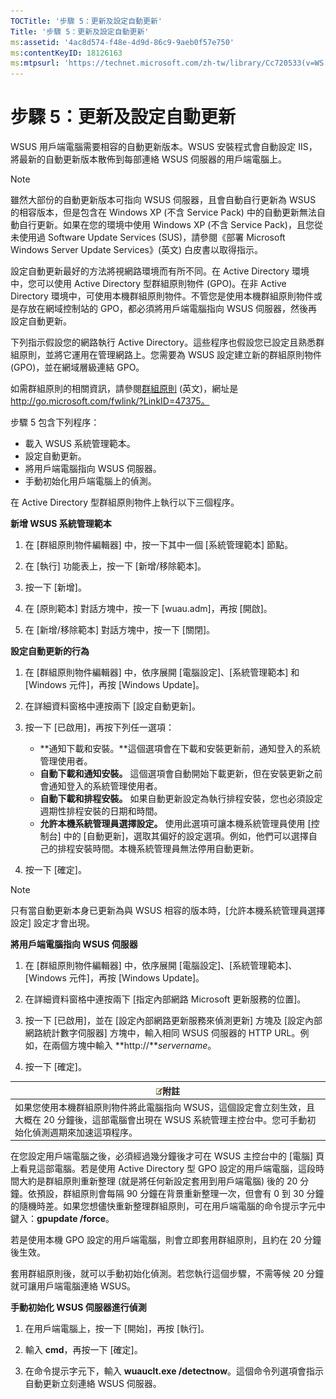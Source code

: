 ```yaml
---
TOCTitle: '步驟 5：更新及設定自動更新'
Title: '步驟 5：更新及設定自動更新'
ms:assetid: '4ac8d574-f48e-4d9d-86c9-9aeb0f57e750'
ms:contentKeyID: 18126163
ms:mtpsurl: 'https://technet.microsoft.com/zh-tw/library/Cc720533(v=WS.10)'
---
```


步驟 5：更新及設定自動更新
==========================

WSUS 用戶端電腦需要相容的自動更新版本。WSUS 安裝程式會自動設定 IIS，將最新的自動更新版本散佈到每部連絡 WSUS 伺服器的用戶端電腦上。

> [!NOTE] 
> 雖然大部份的自動更新版本可指向 WSUS 伺服器，且會自動自行更新為 WSUS 的相容版本，但是包含在 Windows XP (不含 Service Pack) 中的自動更新無法自動自行更新。如果在您的環境中使用 Windows XP (不含 Service Pack)，且您從未使用過 Software Update Services (SUS)，請參閱《部署 Microsoft Windows Server Update Services》(英文) 白皮書以取得指示。 

設定自動更新最好的方法將視網路環境而有所不同。在 Active Directory 環境中，您可以使用 Active Directory 型群組原則物件 (GPO)。在非 Active Directory 環境中，可使用本機群組原則物件。不管您是使用本機群組原則物件或是存放在網域控制站的 GPO，都必須將用戶端電腦指向 WSUS 伺服器，然後再設定自動更新。

下列指示假設您的網路執行 Active Directory。這些程序也假設您已設定且熟悉群組原則，並將它運用在管理網路上。您需要為 WSUS 設定建立新的群組原則物件 (GPO)，並在網域層級連結 GPO。

如需群組原則的相關資訊，請參閱[群組原則](http://go.microsoft.com/fwlink/?linkid=47375) (英文)，網址是 http://go.microsoft.com/fwlink/?LinkID=47375。

步驟 5 包含下列程序：

-   載入 WSUS 系統管理範本。
-   設定自動更新。
-   將用戶端電腦指向 WSUS 伺服器。
-   手動初始化用戶端電腦上的偵測。

在 Active Directory 型群組原則物件上執行以下三個程序。

**新增 WSUS 系統管理範本**
1.  在 \[群組原則物件編輯器\] 中，按一下其中一個 \[系統管理範本\] 節點。

2.  在 \[執行\] 功能表上，按一下 \[新增/移除範本\]。

3.  按一下 \[新增\]。

4.  在 \[原則範本\] 對話方塊中，按一下 \[wuau.adm\]，再按 \[開啟\]。

5.  在 \[新增/移除範本\] 對話方塊中，按一下 \[關閉\]。

**設定自動更新的行為**
1.  在 \[群組原則物件編輯器\] 中，依序展開 \[電腦設定\]、\[系統管理範本\] 和 \[Windows 元件\]，再按 \[Windows Update\]。

2.  在詳細資料窗格中連按兩下 \[設定自動更新\]。

3.  按一下 \[已啟用\]，再按下列任一選項：

    -   **通知下載和安裝。**這個選項會在下載和安裝更新前，通知登入的系統管理使用者。
    -   **自動下載和通知安裝。** 這個選項會自動開始下載更新，但在安裝更新之前會通知登入的系統管理使用者。
    -   **自動下載和排程安裝。** 如果自動更新設定為執行排程安裝，您也必須設定週期性排程安裝的日期和時間。
    -   **允許本機系統管理員選擇設定。** 使用此選項可讓本機系統管理員使用 \[控制台\] 中的 \[自動更新\]，選取其偏好的設定選項。例如，他們可以選擇自己的排程安裝時間。本機系統管理員無法停用自動更新。

4.  按一下 \[確定\]。

> [!NOTE] 
> 只有當自動更新本身已更新為與 WSUS 相容的版本時，\[允許本機系統管理員選擇設定\] 設定才會出現。 

**將用戶端電腦指向 WSUS 伺服器**
1.  在 \[群組原則物件編輯器\] 中，依序展開 \[電腦設定\]、\[系統管理範本\]、\[Windows 元件\]，再按 \[Windows Update\]。

2.  在詳細資料窗格中連按兩下 \[指定內部網路 Microsoft 更新服務的位置\]。

3.  按一下 \[已啟用\]，並在 \[設定內部網路更新服務來偵測更新\] 方塊及 \[設定內部網路統計數字伺服器\] 方塊中，輸入相同 WSUS 伺服器的 HTTP URL。例如，在兩個方塊中輸入 **http://***servername*。

4.  按一下 \[確定\]。

| ![](images/Cc720533.note(WS.10).gif)附註                                                                                               |
|---------------------------------------------------------------------------------------------------------------------------------------------------------------------|
| 如果您使用本機群組原則物件將此電腦指向 WSUS，這個設定會立刻生效，且大概在 20 分鐘後，這部電腦會出現在 WSUS 系統管理主控台中。您可手動初始化偵測週期來加速這項程序。 |

在您設定用戶端電腦之後，必須經過幾分鐘後才可在 WSUS 主控台中的 \[電腦\] 頁上看見這部電腦。若是使用 Active Directory 型 GPO 設定的用戶端電腦，這段時間大約是群組原則重新整理 (就是將任何新設定套用到用戶端電腦) 後的 20 分鐘。依預設，群組原則會每隔 90 分鐘在背景重新整理一次，但會有 0 到 30 分鐘的隨機時差。如果您想儘快重新整理群組原則，可在用戶端電腦的命令提示字元中鍵入：**gpupdate /force**。

若是使用本機 GPO 設定的用戶端電腦，則會立即套用群組原則，且約在 20 分鐘後生效。

套用群組原則後，就可以手動初始化偵測。若您執行這個步驟，不需等候 20 分鐘就可讓用戶端電腦連絡 WSUS。

**手動初始化 WSUS 伺服器進行偵測**
1.  在用戶端電腦上，按一下 \[開始\]，再按 \[執行\]。

2.  輸入 **cmd**，再按一下 \[確定\]。

3.  在命令提示字元下，輸入 **wuauclt.exe /detectnow**。這個命令列選項會指示自動更新立刻連絡 WSUS 伺服器。
